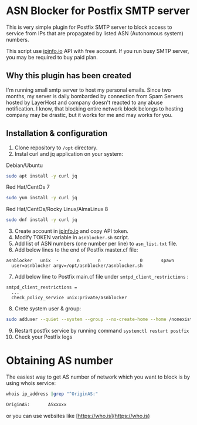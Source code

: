 # ASN Blocker for Postfix SMTP server #

This is very simple plugin for Postfix SMTP server to block access to service from IPs that are propagated by listed ASN (Autonomous system) numbers.

This script use [ipinfo.io](https://ipinfo.io/) API with free account. If you run busy SMTP server, you may be required to buy paid plan.

## Why this plugin has been created ##

I'm running small smtp server to host my personal emails. Since two months, my server is daily bombarded by connection from Spam Servers hosted by LayerHost and company doesn't reacted to any abuse notification. I know, that blocking entire network block belongs to hosting company may be drastic, but it works for me and may works for you.

## Installation & configuration ##

1. Clone repository to `/opt` directory.
2. Instal curl and jq application on your system:

Debian/Ubuntu

```bash
sudo apt install -y curl jq
```

Red Hat/CentOs 7

```bash
sudo yum install -y curl jq
```

Red Hat/CentOs/Rocky Linux/AlmaLinux 8
```bash
sudo dnf install -y curl jq
```

3. Create account in [ipinfo.io](https://ipinfo.io/) and copy API token.
4. Modify TOKEN variable in `asnblocker.sh` script.
5. Add list of ASN numbers (one number per line) to `asn_list.txt` file.
6. Add below lines to the end of Postfix master.cf file:

```text
asnblocker   unix  -       n       n       -       0       spawn
  user=asnblocker argv=/opt/asnblocker/asnblocker.sh
```

7. Add below line to Postfix main.cf file under `smtpd_client_restrictions` :

```text
smtpd_client_restrictions = 
  ...
  check_policy_service unix:private/asnblocker
```

8. Crete system user & group:

```bash
sudo adduser --quiet --system --group --no-create-home --home /nonexistent asnblocker
```

9. Restart postfix service by running command `systemctl restart postfix`
10. Check your Postfix logs

# Obtaining AS number #

The easiest way to get AS number of network which you want to block is by using whois service:

```bash
whois ip_address |grep "^OriginAS:"

OriginAS:       ASxxxxx
```

or you can use websites like [https://who.is](https://who.is)
